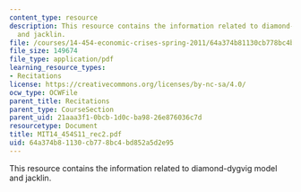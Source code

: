 ```yaml
---
content_type: resource
description: This resource contains the information related to diamond-dygvig model
  and jacklin.
file: /courses/14-454-economic-crises-spring-2011/64a374b81130cb778bc4bd852a5d2e95_MIT14_454S11_rec2.pdf
file_size: 149674
file_type: application/pdf
learning_resource_types:
- Recitations
license: https://creativecommons.org/licenses/by-nc-sa/4.0/
ocw_type: OCWFile
parent_title: Recitations
parent_type: CourseSection
parent_uid: 21aaa3f1-0bcb-1d0c-ba98-26e876036c7d
resourcetype: Document
title: MIT14_454S11_rec2.pdf
uid: 64a374b8-1130-cb77-8bc4-bd852a5d2e95
---
```

This resource contains the information related to diamond-dygvig model and jacklin.